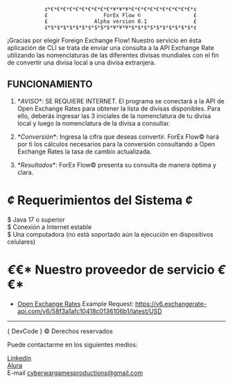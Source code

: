 

                ¢*€*€*€*€*€*€*€*€*€*€*¥*¥*¥*€*€*€*€*€*€*€*€*€*€*¢
                £                  ForEx Flow ©                 £
                £               Alpha version 0.1               £
                ¢*$*$*$*$*$*$*$*$*$*$*¥*¥*¥*$*$*$*$*$*$*$*$*$*$*¢

¡Gracias por elegir Foreign Exchange Flow! 
Nuestro servicio en ésta aplicación de CLI se trata de enviar una consulta a la API Exchange Rate utilizando las nomenclaturas de las diferentes divisas mundiales con el fin de convertir una divisa local a una divisa extranjera.

## FUNCIONAMIENTO

1. $* AVISO *$: SE REQUIERE INTERNET. El programa se conectará a la API de Open Exchange Rates para obtener la lista de divisas disponibles. Para ello, deberás ingresar las 3 iniciales de la nomenclatura de tu divisa local y luego la nomenclatura de la divisa a consultar.

2. $* Conversión *$: Ingresa la cifra que deseas convertir. ForEx Flow© hará por ti los cálculos necesarios para la conversión consultando a Open Exchange Rates la tasa de cambio actualizada.

3. $* Resultados *$: ForEx Flow© presenta su consulta de manera óptima y clara.

# *¢* Requerimientos del Sistema *¢*

$ Java 17 o superior <br>
$ Conexión a Internet estable <br>
$ Una computadora (no está soportado aún la ejecución en dispositivos celulares)


# *€*€* Nuestro proveedor de servicio *€*€*

- [Open Exchange Rates](https://openexchangerates.org)
  Example Request: https://v6.exchangerate-api.com/v6/58f3a1afc10418c0136106b1/latest/USD

<hr>
	{ Dev</>Code }
 © Derechos reservados

Puede contactarme en los siguientes medios:

[Linkedin](https://www.linkedin.com/in/mariano-maldonado-810847288)<br>
[Alura](https://app.aluracursos.com/user/cyberwargamesproductions)<br>
 E-mail cyberwargamesproductions@gmail.com